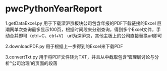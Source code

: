 # pwcPythonYearReport

1.getDataExcel.py 用于下载深沪京板块公司包含年报的PDF下载链接的Excel
  巨潮网单次查询最多显示100页，根据时间段来分别查询，得到多个Excel文件，手动合并即可（ctrl+C、ctrl+V）
  url为深沪京，其他主板上的公司直接替换url即可
  
2.downloadPDF.py 用于根据上一步得到的Excel来下载PDF

3.convertTxt.py 用于将PDF文件转为TXT，并且从中截取包含‘管理层讨论与分析’‘公司治理’的页面的段落